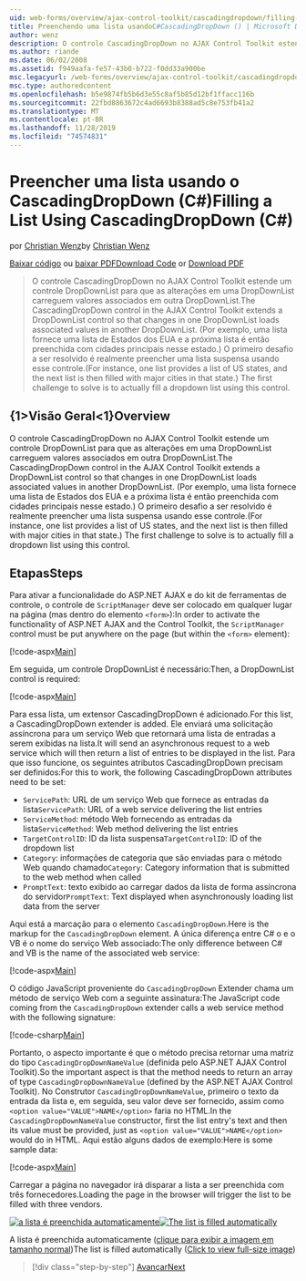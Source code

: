 ```yaml
---
uid: web-forms/overview/ajax-control-toolkit/cascadingdropdown/filling-a-list-using-cascadingdropdown-cs
title: Preenchendo uma lista usandoC#CascadingDropDown () | Microsoft Docs
author: wenz
description: O controle CascadingDropDown no AJAX Control Toolkit estende um controle DropDownList para que as alterações em uma DropDownList carreguem valores associados em anoth...
ms.author: riande
ms.date: 06/02/2008
ms.assetid: f949aafa-fe57-43b0-b722-f0dd33a900be
msc.legacyurl: /web-forms/overview/ajax-control-toolkit/cascadingdropdown/filling-a-list-using-cascadingdropdown-cs
msc.type: authoredcontent
ms.openlocfilehash: b5e9874fb5b6d3e55c8af5b85d12bf1ffacc116b
ms.sourcegitcommit: 22fbd8863672c4ad6693b8388ad5c8e753fb41a2
ms.translationtype: MT
ms.contentlocale: pt-BR
ms.lasthandoff: 11/28/2019
ms.locfileid: "74574831"
---
```

# <a name="filling-a-list-using-cascadingdropdown-c"></a><span data-ttu-id="5bb91-103">Preencher uma lista usando o CascadingDropDown (C#)</span><span class="sxs-lookup"><span data-stu-id="5bb91-103">Filling a List Using CascadingDropDown (C#)</span></span>

<span data-ttu-id="5bb91-104">por [Christian Wenz](https://github.com/wenz)</span><span class="sxs-lookup"><span data-stu-id="5bb91-104">by [Christian Wenz](https://github.com/wenz)</span></span>

<span data-ttu-id="5bb91-105">[Baixar código](https://download.microsoft.com/download/9/0/7/907760b1-2c60-4f81-aeb6-ca416a573b0d/cascadingdropdown0.cs.zip) ou [baixar PDF](https://download.microsoft.com/download/2/d/c/2dc10e34-6983-41d4-9c08-f78f5387d32b/cascadingdropdown0CS.pdf)</span><span class="sxs-lookup"><span data-stu-id="5bb91-105">[Download Code](https://download.microsoft.com/download/9/0/7/907760b1-2c60-4f81-aeb6-ca416a573b0d/cascadingdropdown0.cs.zip) or [Download PDF](https://download.microsoft.com/download/2/d/c/2dc10e34-6983-41d4-9c08-f78f5387d32b/cascadingdropdown0CS.pdf)</span></span>

> <span data-ttu-id="5bb91-106">O controle CascadingDropDown no AJAX Control Toolkit estende um controle DropDownList para que as alterações em uma DropDownList carreguem valores associados em outra DropDownList.</span><span class="sxs-lookup"><span data-stu-id="5bb91-106">The CascadingDropDown control in the AJAX Control Toolkit extends a DropDownList control so that changes in one DropDownList loads associated values in another DropDownList.</span></span> <span data-ttu-id="5bb91-107">(Por exemplo, uma lista fornece uma lista de Estados dos EUA e a próxima lista é então preenchida com cidades principais nesse estado.) O primeiro desafio a ser resolvido é realmente preencher uma lista suspensa usando esse controle.</span><span class="sxs-lookup"><span data-stu-id="5bb91-107">(For instance, one list provides a list of US states, and the next list is then filled with major cities in that state.) The first challenge to solve is to actually fill a dropdown list using this control.</span></span>

## <a name="overview"></a><span data-ttu-id="5bb91-108">{1&gt;Visão Geral&lt;1}</span><span class="sxs-lookup"><span data-stu-id="5bb91-108">Overview</span></span>

<span data-ttu-id="5bb91-109">O controle CascadingDropDown no AJAX Control Toolkit estende um controle DropDownList para que as alterações em uma DropDownList carreguem valores associados em outra DropDownList.</span><span class="sxs-lookup"><span data-stu-id="5bb91-109">The CascadingDropDown control in the AJAX Control Toolkit extends a DropDownList control so that changes in one DropDownList loads associated values in another DropDownList.</span></span> <span data-ttu-id="5bb91-110">(Por exemplo, uma lista fornece uma lista de Estados dos EUA e a próxima lista é então preenchida com cidades principais nesse estado.) O primeiro desafio a ser resolvido é realmente preencher uma lista suspensa usando esse controle.</span><span class="sxs-lookup"><span data-stu-id="5bb91-110">(For instance, one list provides a list of US states, and the next list is then filled with major cities in that state.) The first challenge to solve is to actually fill a dropdown list using this control.</span></span>

## <a name="steps"></a><span data-ttu-id="5bb91-111">Etapas</span><span class="sxs-lookup"><span data-stu-id="5bb91-111">Steps</span></span>

<span data-ttu-id="5bb91-112">Para ativar a funcionalidade do ASP.NET AJAX e do kit de ferramentas de controle, o controle de `ScriptManager` deve ser colocado em qualquer lugar na página (mas dentro do elemento `<form>`):</span><span class="sxs-lookup"><span data-stu-id="5bb91-112">In order to activate the functionality of ASP.NET AJAX and the Control Toolkit, the `ScriptManager` control must be put anywhere on the page (but within the `<form>` element):</span></span>

[!code-aspx[Main](filling-a-list-using-cascadingdropdown-cs/samples/sample1.aspx)]

<span data-ttu-id="5bb91-113">Em seguida, um controle DropDownList é necessário:</span><span class="sxs-lookup"><span data-stu-id="5bb91-113">Then, a DropDownList control is required:</span></span>

[!code-aspx[Main](filling-a-list-using-cascadingdropdown-cs/samples/sample2.aspx)]

<span data-ttu-id="5bb91-114">Para essa lista, um extensor CascadingDropDown é adicionado.</span><span class="sxs-lookup"><span data-stu-id="5bb91-114">For this list, a CascadingDropDown extender is added.</span></span> <span data-ttu-id="5bb91-115">Ele enviará uma solicitação assíncrona para um serviço Web que retornará uma lista de entradas a serem exibidas na lista.</span><span class="sxs-lookup"><span data-stu-id="5bb91-115">It will send an asynchronous request to a web service which will then return a list of entries to be displayed in the list.</span></span> <span data-ttu-id="5bb91-116">Para que isso funcione, os seguintes atributos CascadingDropDown precisam ser definidos:</span><span class="sxs-lookup"><span data-stu-id="5bb91-116">For this to work, the following CascadingDropDown attributes need to be set:</span></span>

- <span data-ttu-id="5bb91-117">`ServicePath`: URL de um serviço Web que fornece as entradas da lista</span><span class="sxs-lookup"><span data-stu-id="5bb91-117">`ServicePath`: URL of a web service delivering the list entries</span></span>
- <span data-ttu-id="5bb91-118">`ServiceMethod`: método Web fornecendo as entradas da lista</span><span class="sxs-lookup"><span data-stu-id="5bb91-118">`ServiceMethod`: Web method delivering the list entries</span></span>
- <span data-ttu-id="5bb91-119">`TargetControlID`: ID da lista suspensa</span><span class="sxs-lookup"><span data-stu-id="5bb91-119">`TargetControlID`: ID of the dropdown list</span></span>
- <span data-ttu-id="5bb91-120">`Category`: informações de categoria que são enviadas para o método Web quando chamado</span><span class="sxs-lookup"><span data-stu-id="5bb91-120">`Category`: Category information that is submitted to the web method when called</span></span>
- <span data-ttu-id="5bb91-121">`PromptText`: texto exibido ao carregar dados da lista de forma assíncrona do servidor</span><span class="sxs-lookup"><span data-stu-id="5bb91-121">`PromptText`: Text displayed when asynchronously loading list data from the server</span></span>

<span data-ttu-id="5bb91-122">Aqui está a marcação para o elemento `CascadingDropDown`.</span><span class="sxs-lookup"><span data-stu-id="5bb91-122">Here is the markup for the `CascadingDropDown` element.</span></span> <span data-ttu-id="5bb91-123">A única diferença entre C# o e o VB é o nome do serviço Web associado:</span><span class="sxs-lookup"><span data-stu-id="5bb91-123">The only difference between C# and VB is the name of the associated web service:</span></span>

[!code-aspx[Main](filling-a-list-using-cascadingdropdown-cs/samples/sample3.aspx)]

<span data-ttu-id="5bb91-124">O código JavaScript proveniente do `CascadingDropDown` Extender chama um método de serviço Web com a seguinte assinatura:</span><span class="sxs-lookup"><span data-stu-id="5bb91-124">The JavaScript code coming from the `CascadingDropDown` extender calls a web service method with the following signature:</span></span>

[!code-csharp[Main](filling-a-list-using-cascadingdropdown-cs/samples/sample4.cs)]

<span data-ttu-id="5bb91-125">Portanto, o aspecto importante é que o método precisa retornar uma matriz do tipo `CascadingDropDownNameValue` (definida pelo ASP.NET AJAX Control Toolkit).</span><span class="sxs-lookup"><span data-stu-id="5bb91-125">So the important aspect is that the method needs to return an array of type `CascadingDropDownNameValue` (defined by the ASP.NET AJAX Control Toolkit).</span></span> <span data-ttu-id="5bb91-126">No Construtor `CascadingDropDownNameValue`, primeiro o texto da entrada da lista e, em seguida, seu valor deve ser fornecido, assim como `<option value="VALUE">NAME</option>` faria no HTML.</span><span class="sxs-lookup"><span data-stu-id="5bb91-126">In the `CascadingDropDownNameValue` constructor, first the list entry's text and then its value must be provided, just as `<option value="VALUE">NAME</option>` would do in HTML.</span></span> <span data-ttu-id="5bb91-127">Aqui estão alguns dados de exemplo:</span><span class="sxs-lookup"><span data-stu-id="5bb91-127">Here is some sample data:</span></span>

[!code-aspx[Main](filling-a-list-using-cascadingdropdown-cs/samples/sample5.aspx)]

<span data-ttu-id="5bb91-128">Carregar a página no navegador irá disparar a lista a ser preenchida com três fornecedores.</span><span class="sxs-lookup"><span data-stu-id="5bb91-128">Loading the page in the browser will trigger the list to be filled with three vendors.</span></span>

<span data-ttu-id="5bb91-129">[![a lista é preenchida automaticamente](filling-a-list-using-cascadingdropdown-cs/_static/image2.png)](filling-a-list-using-cascadingdropdown-cs/_static/image1.png)</span><span class="sxs-lookup"><span data-stu-id="5bb91-129">[![The list is filled automatically](filling-a-list-using-cascadingdropdown-cs/_static/image2.png)](filling-a-list-using-cascadingdropdown-cs/_static/image1.png)</span></span>

<span data-ttu-id="5bb91-130">A lista é preenchida automaticamente ([clique para exibir a imagem em tamanho normal](filling-a-list-using-cascadingdropdown-cs/_static/image3.png))</span><span class="sxs-lookup"><span data-stu-id="5bb91-130">The list is filled automatically ([Click to view full-size image](filling-a-list-using-cascadingdropdown-cs/_static/image3.png))</span></span>

> [!div class="step-by-step"]
> [<span data-ttu-id="5bb91-131">Avançar</span><span class="sxs-lookup"><span data-stu-id="5bb91-131">Next</span></span>](using-cascadingdropdown-with-a-database-cs.md)
